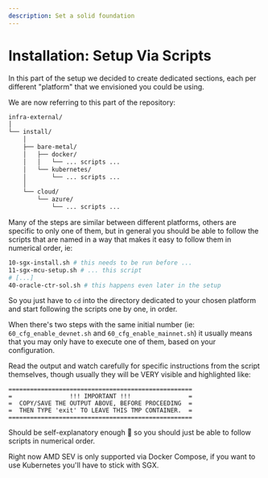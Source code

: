 ```yaml
---
description: Set a solid foundation
---
```


# Installation: Setup Via Scripts

In this part of the setup we decided to create dedicated sections, each per different "platform" that we envisioned you could be using.

We are now referring to this part of the repository:

```bash
infra-external/
│
└── install/
    │
    ├── bare-metal/
    │   ├── docker/
    │   │   └── ... scripts ...
    │   └── kubernetes/
    │       └── ... scripts ...
    │
    └── cloud/
        └── azure/
            └── ... scripts ...
```

Many of the steps are similar between different platforms, others are specific to only one of them, but in general you should be able to follow the scripts that are named in a way that makes it easy to follow them in numerical order, ie:

```bash
10-sgx-install.sh # this needs to be run before ...
11-sgx-mcu-setup.sh # ... this script
# [...]
40-oracle-ctr-sol.sh # this happens even later in the setup
```

So you just have to `cd` into the directory dedicated to your chosen platform and start following the scripts one by one, in order.

When there's two steps with the same initial number (ie: `60_cfg_enable_devnet.sh` and `60_cfg_enable_mainnet.sh`) it usually means that you may only have to execute one of them, based on your configuration.

Read the output and watch carefully for specific instructions from the script themselves, though usually they will be VERY visible and highlighted like:

```
===================================================
=                !!! IMPORTANT !!!                =
=  COPY/SAVE THE OUTPUT ABOVE, BEFORE PROCEEDING  =
=  THEN TYPE 'exit' TO LEAVE THIS TMP CONTAINER.  =
===================================================
```

Should be self-explanatory enough :grimacing: so you should just be able to follow scripts in numerical order.

Right now AMD SEV is only supported via Docker Compose, if you want to use Kubernetes you'll have to stick with SGX.
